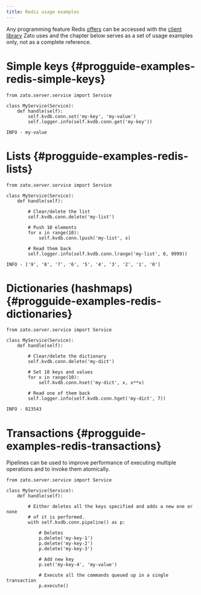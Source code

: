 ```yaml
---
title: Redis usage examples
---
```


Any programming feature Redis
[offers](http://redis.io/commands)
can be accessed with
the
[client library](https://github.com/andymccurdy/redis-py)
Zato uses
and the chapter below
serves as a set of usage examples only, not as a complete reference.

Simple keys {#progguide-examples-redis-simple-keys}
===========

``` {.python}
from zato.server.service import Service

class MyService(Service):
    def handle(self):
        self.kvdb.conn.set('my-key', 'my-value')
        self.logger.info(self.kvdb.conn.get('my-key'))
```

``` 
INFO - my-value
```

Lists {#progguide-examples-redis-lists}
=====

``` {.python}
from zato.server.service import Service

class MyService(Service):
    def handle(self):

        # Clear/delete the list
        self.kvdb.conn.delete('my-list')

        # Push 10 elements
        for x in range(10):
            self.kvdb.conn.lpush('my-list', x)

        # Read them back
        self.logger.info(self.kvdb.conn.lrange('my-list', 0, 9999))
```

``` 
INFO - ['9', '8', '7', '6', '5', '4', '3', '2', '1', '0']
```

Dictionaries (hashmaps) {#progguide-examples-redis-dictionaries}
=======================

``` {.python}
from zato.server.service import Service

class MyService(Service):
    def handle(self):

        # Clear/delete the dictionary
        self.kvdb.conn.delete('my-dict')

        # Set 10 keys and values
        for x in range(10):
            self.kvdb.conn.hset('my-dict', x, x**x)

        # Read one of them back
        self.logger.info(self.kvdb.conn.hget('my-dict', 7))
```

``` 
INFO - 823543
```

Transactions {#progguide-examples-redis-transactions}
============

Pipelines can be used to improve performance of executing multiple operations
and to invoke them atomically.

``` {.python}
from zato.server.service import Service

class MyService(Service):
    def handle(self):

        # Either deletes all the keys specified and adds a new one or none
        # of it is performed.
        with self.kvdb.conn.pipeline() as p:

            # Deletes
            p.delete('my-key-1')
            p.delete('my-key-2')
            p.delete('my-key-3')

            # Add new key
            p.set('my-key-4', 'my-value')

            # Execute all the commands queued up in a single transaction
            p.execute()
```
